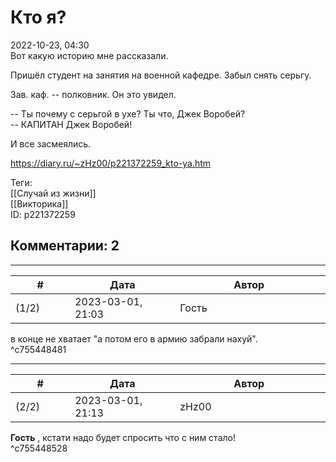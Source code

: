 Кто я?
======

  
2022-10-23, 04:30  
 Вот какую историю мне рассказали.   
   
 Пришёл студент на занятия на военной кафедре. Забыл снять серьгу.   
   
 Зав. каф. -- полковник. Он это увидел.   
   
 -- Ты почему с серьгой в ухе? Ты что, Джек Воробей?   
 -- КАПИТАН Джек Воробей!   
   
 И все засмеялись.   
  
<https://diary.ru/~zHz00/p221372259_kto-ya.htm>  
  
Теги:  
[[Случай из жизни]]  
[[Викторика]]  
ID: p221372259  


Комментарии: 2
--------------

  


---



|         #         |              Дата              |                     Автор                     |           ID           |
| --- | --- | --- | --- |
| (1/2) | 2023-03-01, 21:03 | Гость | c755448481 |

  
 в конце не хватает "а потом его в армию забрали нахуй".   
 ^c755448481

---



|         #         |              Дата              |                     Автор                     |           ID           |
| --- | --- | --- | --- |
| (2/2) | 2023-03-01, 21:13 | zHz00 | c755448528 |

  
  **Гость**  , кстати надо будет спросить что с ним стало!   
 ^c755448528